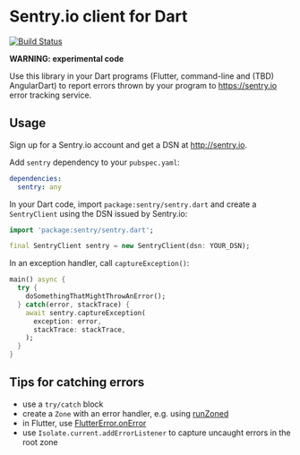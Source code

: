 # Sentry.io client for Dart

[![Build Status](https://travis-ci.org/yjbanov/sentry.svg?branch=master)](https://travis-ci.org/yjbanov/sentry)

**WARNING: experimental code**

Use this library in your Dart programs (Flutter, command-line and (TBD) AngularDart) to report errors thrown by your
program to https://sentry.io error tracking service.

## Usage

Sign up for a Sentry.io account and get a DSN at http://sentry.io.

Add `sentry` dependency to your `pubspec.yaml`:

```yaml
dependencies:
  sentry: any
```

In your Dart code, import `package:sentry/sentry.dart` and create a `SentryClient` using the DSN issued by Sentry.io:

```dart
import 'package:sentry/sentry.dart';

final SentryClient sentry = new SentryClient(dsn: YOUR_DSN);
```

In an exception handler, call `captureException()`:

```dart
main() async {
  try {
    doSomethingThatMightThrowAnError();
  } catch(error, stackTrace) {
    await sentry.captureException(
      exception: error,
      stackTrace: stackTrace,
    );
  }
}
```

## Tips for catching errors

- use a `try/catch` block
- create a `Zone` with an error handler, e.g. using [runZoned][run_zoned]
- in Flutter, use [FlutterError.onError][flutter_error]
- use `Isolate.current.addErrorListener` to capture uncaught errors in the root zone

[run_zoned]: https://api.dartlang.org/stable/1.24.1/dart-async/runZoned.html
[flutter_error]: https://docs.flutter.io/flutter/foundation/FlutterError/onError.html

